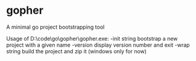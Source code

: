 # gopher

A minimal go project bootstrapping tool

  Usage of D:\code\go\gopher\gopher.exe:
    -init string
          bootstrap a new project with a given name
    -version
          display version number and exit
    -wrap string
          build the project and zip it (windows only for now)
